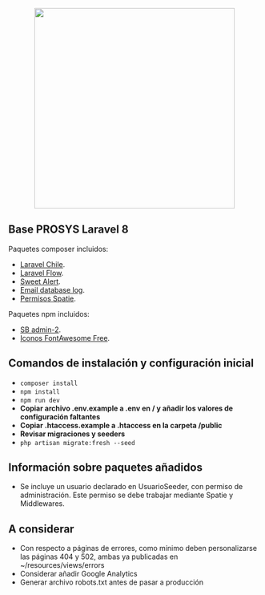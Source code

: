 <p align="center"><a href="https://laravel.com" target="_blank"><img src="https://cdn.shortpixel.ai/client/q_glossy,ret_img/https://www.prosys.cl/wp-content/uploads/2019/10/marca-grafica-prosys.png" width="400"></a></p>

## Base PROSYS Laravel 8

Paquetes composer incluidos:

- [Laravel Chile](https://github.com/davidvegacl/laravel-chile).
- [Laravel Flow](https://github.com/davidvegacl/laravel-flow).
- [Sweet Alert](https://github.com/realrashid/sweet-alert).
- [Email database log](https://github.com/shvetsgroup/laravel-email-database-log).
- [Permisos Spatie](https://github.com/spatie/laravel-permission).

Paquetes npm incluidos:

- [SB admin-2](https://startbootstrap.com/theme/sb-admin-2).
- [Iconos FontAwesome Free](https://startbootstrap.com/theme/sb-admin-2).


## Comandos de instalación y configuración inicial

- ```composer install```
- ```npm install```
- ```npm run dev```
- **Copiar archivo .env.example a .env en / y añadir los valores de configuración faltantes**
- **Copiar .htaccess.example a .htaccess en la carpeta /public**
- **Revisar migraciones y seeders**
- ```php artisan migrate:fresh --seed```


## Información sobre paquetes añadidos

- Se incluye un usuario declarado en UsuarioSeeder, con permiso de administración. Este permiso se debe trabajar mediante Spatie y Middlewares. 

## A considerar

- Con respecto a páginas de errores, como mínimo deben personalizarse las páginas 404 y 502, ambas ya publicadas en ~/resources/views/errors
- Considerar añadir Google Analytics
- Generar archivo robots.txt antes de pasar a producción
